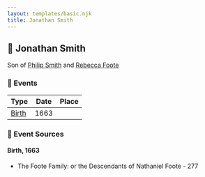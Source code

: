 ```yaml
---
layout: templates/basic.njk
title: Jonathan Smith
---
```

## 🔵 Jonathan Smith

Son of [Philip Smith](/people/6/61981014) and [Rebecca Foote](/people/3/32470572)

### 📆 Events

Type | Date | Place
------ | ------ | ------
[Birth](#event-0) | 1663 |

### 📰 Event Sources

#### <a id="event-0"></a> Birth, 1663
* The Foote Family: or the Descendants of Nathaniel Foote  - 277